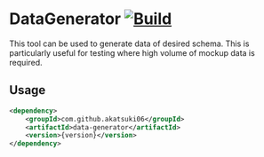 # DataGenerator [![ Build](https://github.com/Akatsuki06/DataGenerator/actions/workflows/workflow-main.yaml/badge.svg)](https://github.com/Akatsuki06/DataGenerator/actions/workflows/workflow-main.yaml)
This tool can be used to generate data of desired schema. This is particularly useful for testing where high volume of mockup data is required.


## Usage

```xml
<dependency>
    <groupId>com.github.akatsuki06</groupId>
	<artifactId>data-generator</artifactId>
    <version>{version}</version>
</dependency>
```
